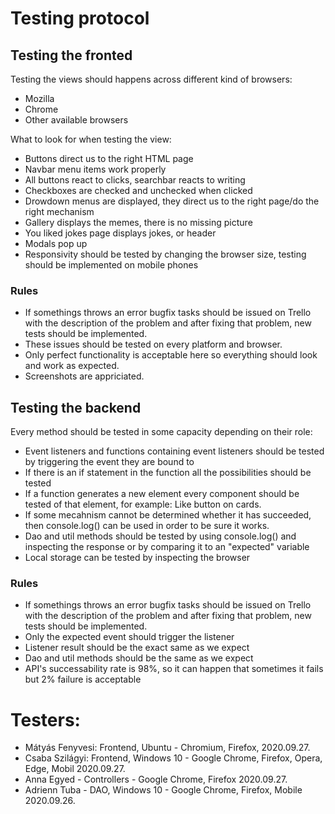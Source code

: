 # Testing protocol

## Testing the fronted
Testing the views should happens across different kind of browsers:
* Mozilla
* Chrome
* Other available browsers

What to look for when testing the view:
* Buttons direct us to the right HTML page
* Navbar menu items work properly
* All buttons react to clicks, searchbar reacts to writing
* Checkboxes are checked and unchecked when clicked
* Drowdown menus are displayed, they direct us to the right page/do the right mechanism
* Gallery displays the memes, there is no missing picture
* You liked jokes page displays jokes, or header
* Modals pop up
* Responsivity should be tested by changing the browser size, testing should be implemented on mobile phones

### Rules
* If somethings throws an error bugfix tasks should be issued on Trello with the description of the problem and after fixing that problem, new tests should be implemented. 
* These issues should be tested on every platform and browser. 
* Only perfect functionality is acceptable here so everything should look and work as expected.
* Screenshots are appriciated.

## Testing the backend

Every method should be tested in some capacity depending on their role:
* Event listeners and functions containing event listeners should be tested by triggering the event they are bound to
* If there is an if statement in the function all the possibilities should be tested
* If a function generates a new element every component should be tested of that element, for example: Like button on cards.
* If some mecahnism cannot be determined whether it has succeeded, then console.log() can be used in order to be sure it works.
* Dao and util methods should be tested by using console.log() and inspecting the response or by comparing it to an "expected" variable
* Local storage can be tested by inspecting the browser

### Rules

* If somethings throws an error bugfix tasks should be issued on Trello with the description of the problem and after fixing that problem, new tests should be implemented. 
* Only the expected event should trigger the listener
* Listener result should be the exact same as we expect
* Dao and util methods should be the same as we expect
* API's successability rate is 98%, so it can happen that sometimes it fails but 2% failure is acceptable

# Testers:
* Mátyás Fenyvesi: Frontend, Ubuntu - Chromium, Firefox, 2020.09.27.
* Csaba Szilágyi: Frontend, Windows 10 - Google Chrome, Firefox, Opera, Edge, Mobil 2020.09.27.
* Anna Egyed - Controllers - Google Chrome, Firefox 2020.09.27.
* Adrienn Tuba - DAO, Windows 10 - Google Chrome, Firefox, Mobile 2020.09.26.